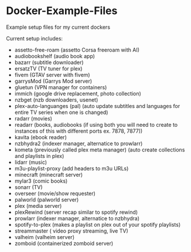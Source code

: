 # Docker-Example-Files
Example setup files for my current dockers


Current setup includes:

- assetto-free-roam (assetto Corsa freeroam with AI)
- audiobookshelf (audio book app)
- bazarr (subtitle downloader)
- ersatzTV (TV tuner for plex)
- fivem (GTAV server with fivem)
- garrysMod (Garrys Mod server)
- gluetun (VPN manager for containers)
- immich (google drive replacement, photo collection)
- nzbget (nzb downloaders, usenet)
- plex-auto-languanges (pal) (auto update subtitles and languages for entire TV series when one is changed)
- radarr (movies)
- readarr (books, audiobooks (if using both you will need to create to instances of this with different ports ex. 7878, 7877))
- kavita (ebook reader)
- nzbhydra2 (indexer manager, alternatice to prowlarr)
- kometa (previously called plex meta manager) (auto create collections and playlists in plex)
- lidarr (music)
- m3u-playlist-proxy (add headers to m3u URLs)
- minecraft (minecraft server)
- mylar3 (comic books)
- sonarr (TV)
- overseer (movie/show requester)
- palworld (palworld server)
- plex (media server)
- plexRewind (server recap similar to spotify rewind)
- prowlarr (indexer manager, alternatice to nzbhydra)
- spotify-to-plex (makes a playlist on plex out of your spotify playlists)
- streammaster ( video proxy streaming, live TV)
- valheim (valheim server)
- zomboid (containerized zomboid server)
